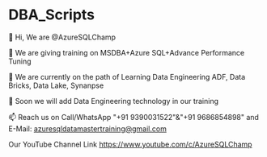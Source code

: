 # DBA_Scripts
👋 Hi, We are @AzureSQLChamp

👀 We are giving training on MSDBA+Azure SQL+Advance Performance Tuning

🌱 We are currently on the path of Learning Data Engineering ADF, Data Bricks, Data Lake, Synanpse

💞️ Soon we will add Data Engineering technology in our training

📫 Reach us on Call/WhatsApp "+91 9390031522"&"+91 9686854898" and E-Mail: azuresqldatamastertraining@gmail.com

Our YouTube Channel Link https://www.youtube.com/c/AzureSQLChamp
